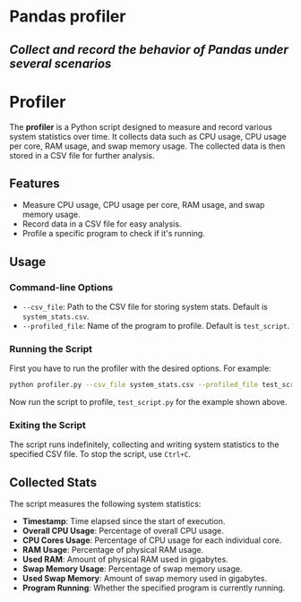 # Pandas profiler

## _Collect and record the behavior of Pandas under several scenarios_


# Profiler
The **profiler** is a Python script designed to measure and record various system statistics over time. It collects data such as CPU usage, CPU usage per core, RAM usage, and swap memory usage. The collected data is then stored in a CSV file for further analysis.

## Features

- Measure CPU usage, CPU usage per core, RAM usage, and swap memory usage.
- Record data in a CSV file for easy analysis.
- Profile a specific program to check if it's running.

## Usage

### Command-line Options
- `--csv_file`: Path to the CSV file for storing system stats. Default is `system_stats.csv`.
- `--profiled_file`: Name of the program to profile. Default is `test_script`.

### Running the Script

First you have to run the profiler with the desired options. For example:
```bash
python profiler.py --csv_file system_stats.csv --profiled_file test_script
```

Now run the script to profile, `test_script.py` for the example shown above.

### Exiting the Script
The script runs indefinitely, collecting and writing system statistics to the specified CSV file. To stop the script, use `Ctrl+C`.


## Collected Stats

The script measures the following system statistics:

- **Timestamp**: Time elapsed since the start of execution.
- **Overall CPU Usage**: Percentage of overall CPU usage.
- **CPU Cores Usage**: Percentage of CPU usage for each individual core.
- **RAM Usage**: Percentage of physical RAM usage.
- **Used RAM**: Amount of physical RAM used in gigabytes.
- **Swap Memory Usage**: Percentage of swap memory usage.
- **Used Swap Memory**: Amount of swap memory used in gigabytes.
- **Program Running**: Whether the specified program is currently running.
